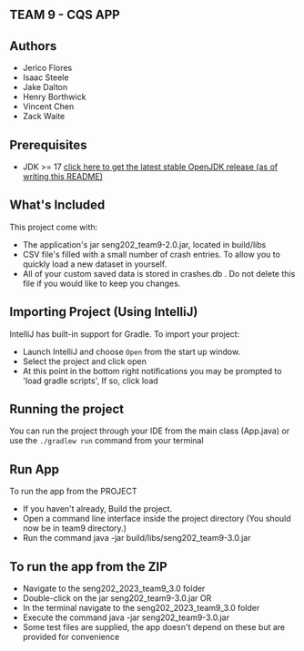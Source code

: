 ## TEAM 9 - CQS APP

## Authors
- Jerico Flores
- Isaac Steele
- Jake Dalton
- Henry Borthwick
- Vincent Chen
- Zack Waite

## Prerequisites
- JDK >= 17 [click here to get the latest stable OpenJDK release (as of writing this README)](https://jdk.java.net/18/)


## What's Included
This project come with:
- The application's jar seng202_team9-2.0.jar, located in build/libs
- CSV file's filled with a small number of crash entries. To allow you to quickly load a new dataset in yourself.
- All of your custom saved data is stored in crashes.db . Do not delete this file if you would like to keep you changes.


## Importing Project (Using IntelliJ)
IntelliJ has built-in support for Gradle. To import your project:

- Launch IntelliJ and choose `Open` from the start up window.
- Select the project and click open
- At this point in the bottom right notifications you may be prompted to 'load gradle scripts', If so, click load


## Running the project
You can run the project through your IDE from the main class (App.java) or use the `./gradlew run` command from your terminal


## Run App 
To run the app from the PROJECT
- If you haven't already, Build the project.
- Open a command line interface inside the project directory (You should now be in team9 directory.)
- Run the command java -jar build/libs/seng202_team9-3.0.jar 

## To run the app from the ZIP
- Navigate to the seng202_2023_team9_3.0 folder
- Double-click on the jar seng202_team9-3.0.jar
OR
- In the terminal navigate to the seng202_2023_team9_3.0 folder
- Execute the command java -jar seng202_team9-3.0.jar 
- Some test files are supplied, the app doesn't depend on these but are provided for convenience

